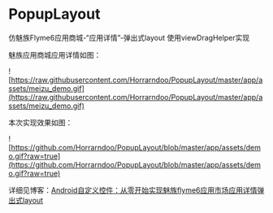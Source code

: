 # PopupLayout
仿魅族Flyme6应用商城-“应用详情”-弹出式layout 使用viewDragHelper实现

魅族应用商城应用详情如图：

![https://raw.githubusercontent.com/Horrarndoo/PopupLayout/master/app/assets/meizu_demo.gif](https://raw.githubusercontent.com/Horrarndoo/PopupLayout/master/app/assets/meizu_demo.gif)

本次实现效果如图：

![https://github.com/Horrarndoo/PopupLayout/blob/master/app/assets/demo.gif?raw=true](https://github.com/Horrarndoo/PopupLayout/blob/master/app/assets/demo.gif?raw=true)

详细见博客：[Android自定义控件：从零开始实现魅族flyme6应用市场应用详情弹出式layout](http://blog.csdn.net/oQinYou/article/details/74531688)
